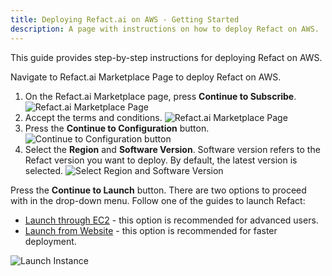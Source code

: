 ```yaml
---
title: Deploying Refact.ai on AWS - Getting Started
description: A page with instructions on how to deploy Refact on AWS.
---
```


This guide provides step-by-step instructions for deploying Refact on AWS.

Navigate to Refact.ai Marketplace Page to deploy Refact on AWS.

1. On the Refact.ai Marketplace page, press **Continue to Subscribe**.
![Refact.ai Marketplace Page](../../../../../assets/refact_marketplace.png)
2. Accept the terms and conditions.
![Refact.ai Marketplace Page](../../../../../assets/refact_terms.png)
3. Press the **Continue to Configuration** button.
![Continue to Configuration button](../../../../../assets/refact_continue.png)
4. Select the **Region** and **Software Version**. Software version refers to the Refact version you want to deploy. By default, the latest version is selected. 
![Select Region and Software Version](../../../../../assets/refact_region.png)

Press the **Continue to Launch** button. There are two options to proceed with in the drop-down menu. Follow one of the guides to launch Refact:
- [Launch through EC2](https://docs.refact.ai/guides/deployment/aws/ec2/) - this option is recommended for advanced users.
- [Launch from Website](https://docs.refact.ai/guides/deployment/aws/marketplace/) - this option is recommended for faster deployment.

![Launch Instance](../../../../../assets/refact_launch.png)
